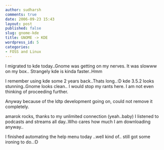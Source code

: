 ```yaml
---
author: sudharsh
comments: true
date: 2006-09-23 15:43
layout: post
published: false
slug: gnome-kde
title: GNOME -> KDE
wordpress_id: 5
categories:
- FOSS and Linux
---
```


I migrated to kde today..Gnome was getting on my nerves. It was slowww on my box.. Strangely kde is kinda faster..Hmm

I remember using kde some 2 years back..Thats long..:D
kde 3.5.2 looks stunning..Gnome looks clean.. I would stop my rants here. I am not even thinking of proceeding further.

Anyway because of the ldtp development going on, could not remove it completely.

amarok rocks, thanks to my unlimited connection (yeah..baby) I listened to podcasts and streams all day..Who cares how much I am downloading anyway..

I finished automating the help menu today ..well kind of.. still got some ironing to do..:D
